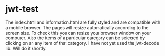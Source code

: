 # jwt-test
The index.html and information.html are fully styled and are compatible with a mobile browser. The pages will resize automatically according to the screen size. To check this you can resize your browser window on your computer. 
Also the items of a particular category can be selected by clicking on an any item of that category.
I have not yet used the jwt-decode lib. Will do it shortly.
